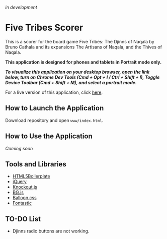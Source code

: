 _in development_

# Five Tribes Scorer

This is a scorer for the board game Five Tribes: The Djinns of Naqala by Bruno Cathala and its expansions The Artisans of Naqala, and the Thives of Naqala.

**This application is designed for phones and tablets in Portrait mode only.**

_**To visualize this application on your desktop browser, open the link below, turn on Chrome Dev Tools (Cmd + Opt + I / Ctrl + Shift + I), Toggle Device Toolbar (Cmd + Shift + M), and select a portrait mode.**_

For a live version of this application, click [here](https://kavispires.github.io/fivetribeshelper).

## How to Launch the Application

Download repository and open ```www/index.html```.

## How to Use the Application

_Coming soon_

## Tools and Libraries

- [HTML5Boilerplate](https://html5boilerplate.com/)
- [jQuery](https://jquery.com/)
- [Knockout.js](http://knockoutjs.com/)
- [BG.js](https://github.com/kavispires/BG-Library)
- [Balloon.css](https://kazzkiq.github.io/balloon.css/)
- [Fontastic](http://fontastic.me/)

## TO-DO List

- Djinns radio buttons are not working.
